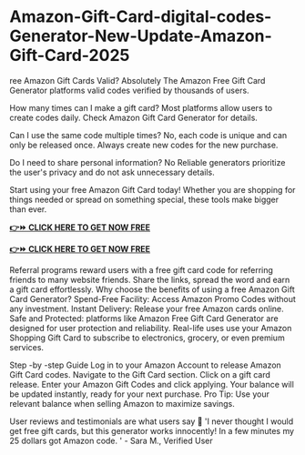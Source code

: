 # Amazon-Gift-Card-digital-codes-Generator-New-Update-Amazon-Gift-Card-2025
ree Amazon Gift Cards Valid? Absolutely The Amazon Free Gift Card Generator platforms valid codes verified by thousands of users.

How many times can I make a gift card? Most platforms allow users to create codes daily. Check Amazon Gift Card Generator for details.

Can I use the same code multiple times? No, each code is unique and can only be released once. Always create new codes for the new purchase.

Do I need to share personal information? No Reliable generators prioritize the user's privacy and do not ask unnecessary details.

Start using your free Amazon Gift Card today! Whether you are shopping for things needed or spread on something special, these tools make bigger than ever.



**[👉⏩ CLICK HERE TO GET NOW FREE](https://firstgiftzone.com/free-amazon-gift-card-code-2025)**

**[👉⏩ CLICK HERE TO GET NOW FREE](https://firstgiftzone.com/free-amazon-gift-card-code-2025)**



Referral programs reward users with a free gift card code for referring friends to many website friends. Share the links, spread the word and earn a gift card effortlessly. Why choose the benefits of using a free Amazon Gift Card Generator? Spend-Free Facility: Access Amazon Promo Codes without any investment. Instant Delivery: Release your free Amazon cards online. Safe and Protected: platforms like Amazon Free Gift Card Generator are designed for user protection and reliability. Real-life uses use your Amazon Shopping Gift Card to subscribe to electronics, grocery, or even premium services.

Step -by -step Guide Log in to your Amazon Account to release Amazon Gift Card codes. Navigate to the Gift Card section. Click on a gift card release. Enter your Amazon Gift Codes and click applying. Your balance will be updated instantly, ready for your next purchase. Pro Tip: Use your relevant balance when selling Amazon to maximize savings.

User reviews and testimonials are what users say 🌟 'I never thought I would get free gift cards, but this generator works innocently! In a few minutes my 25 dollars got Amazon code. ' - Sara M., Verified User
